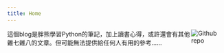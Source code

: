 ```yaml
---
title: Home
---
```


[<img src="https://simpleicons.org/icons/github.svg" style="max-width:15%;min-width:40px;float:right;" alt="Github repo" />](https://github.com/yihui/hugo-ivy)

這個blog是胖熊學習Python的筆記，加上讀書心得，或許還會有其他雜七雜八的文章。但可能無法提供給任何人有用的參考……